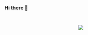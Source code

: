 ### Hi there 👋

<br>
<p align="center"><img src="https://github-readme-stats.vercel.app/api?username=cristianCeamatu&show_icons=true&bg_color=30,697aa2,d1b5cb&title_color=2d6892&icon_color=2d6892"></p>

<!--
**cristianCeamatu/cristianCeamatu** is a ✨ _special_ ✨ repository because its `README.md` (this file) appears on your GitHub profile.

Here are some ideas to get you started:

- 🔭 I’m currently working on ...
- 🌱 I’m currently learning ...
- 👯 I’m looking to collaborate on ...
- 🤔 I’m looking for help with ...
- 💬 Ask me about ...
- 📫 How to reach me: ...
- 😄 Pronouns: ...
- ⚡ Fun fact: ...
-->
